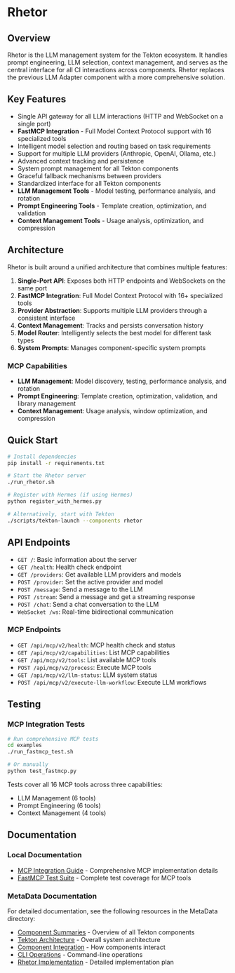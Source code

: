 # Rhetor

## Overview

Rhetor is the LLM management system for the Tekton ecosystem. It handles prompt engineering, LLM selection, context management, and serves as the central interface for all CI interactions across components. Rhetor replaces the previous LLM Adapter component with a more comprehensive solution.

## Key Features

- Single API gateway for all LLM interactions (HTTP and WebSocket on a single port)
- **FastMCP Integration** - Full Model Context Protocol support with 16 specialized tools
- Intelligent model selection and routing based on task requirements
- Support for multiple LLM providers (Anthropic, OpenAI, Ollama, etc.)
- Advanced context tracking and persistence
- System prompt management for all Tekton components
- Graceful fallback mechanisms between providers
- Standardized interface for all Tekton components
- **LLM Management Tools** - Model testing, performance analysis, and rotation
- **Prompt Engineering Tools** - Template creation, optimization, and validation
- **Context Management Tools** - Usage analysis, optimization, and compression

## Architecture

Rhetor is built around a unified architecture that combines multiple features:

1. **Single-Port API**: Exposes both HTTP endpoints and WebSockets on the same port 
2. **FastMCP Integration**: Full Model Context Protocol with 16+ specialized tools
3. **Provider Abstraction**: Supports multiple LLM providers through a consistent interface
4. **Context Management**: Tracks and persists conversation history
5. **Model Router**: Intelligently selects the best model for different task types
6. **System Prompts**: Manages component-specific system prompts

### MCP Capabilities

- **LLM Management**: Model discovery, testing, performance analysis, and rotation
- **Prompt Engineering**: Template creation, optimization, validation, and library management  
- **Context Management**: Usage analysis, window optimization, and compression

## Quick Start

```bash
# Install dependencies
pip install -r requirements.txt

# Start the Rhetor server
./run_rhetor.sh

# Register with Hermes (if using Hermes)
python register_with_hermes.py

# Alternatively, start with Tekton
./scripts/tekton-launch --components rhetor
```

## API Endpoints

- `GET /`: Basic information about the server
- `GET /health`: Health check endpoint
- `GET /providers`: Get available LLM providers and models
- `POST /provider`: Set the active provider and model
- `POST /message`: Send a message to the LLM
- `POST /stream`: Send a message and get a streaming response
- `POST /chat`: Send a chat conversation to the LLM
- `WebSocket /ws`: Real-time bidirectional communication

### MCP Endpoints

- `GET /api/mcp/v2/health`: MCP health check and status
- `GET /api/mcp/v2/capabilities`: List MCP capabilities  
- `GET /api/mcp/v2/tools`: List available MCP tools
- `POST /api/mcp/v2/process`: Execute MCP tools
- `GET /api/mcp/v2/llm-status`: LLM system status
- `POST /api/mcp/v2/execute-llm-workflow`: Execute LLM workflows

## Testing

### MCP Integration Tests

```bash
# Run comprehensive MCP tests
cd examples
./run_fastmcp_test.sh

# Or manually
python test_fastmcp.py
```

Tests cover all 16 MCP tools across three capabilities:
- LLM Management (6 tools)
- Prompt Engineering (6 tools)  
- Context Management (4 tools)

## Documentation

### Local Documentation

- [MCP Integration Guide](MCP_INTEGRATION.md) - Comprehensive MCP implementation details
- [FastMCP Test Suite](examples/test_fastmcp.py) - Complete test coverage for MCP tools

### MetaData Documentation

For detailed documentation, see the following resources in the MetaData directory:

- [Component Summaries](../MetaData/ComponentSummaries.md) - Overview of all Tekton components
- [Tekton Architecture](../MetaData/TektonArchitecture.md) - Overall system architecture
- [Component Integration](../MetaData/ComponentIntegration.md) - How components interact
- [CLI Operations](../MetaData/CLI_Operations.md) - Command-line operations
- [Rhetor Implementation](../MetaData/Implementation/RhetorImplementation.md) - Detailed implementation plan